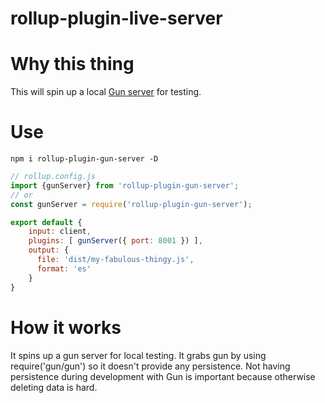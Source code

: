 rollup-plugin-live-server
=========================

# Why this thing

This will spin up a local [Gun server](https://gun.eco/) for testing.

# Use

```
npm i rollup-plugin-gun-server -D
```

```Javascript
// rollup.config.js
import {gunServer} from 'rollup-plugin-gun-server';
// or
const gunServer = require('rollup-plugin-gun-server');

export default {
    input: client,
    plugins: [ gunServer({ port: 8001 }) ],
    output: {
      file: 'dist/my-fabulous-thingy.js',
      format: 'es'
    }
}
```

# How it works
It spins up a gun server for local testing. It grabs gun by using require('gun/gun') so it doesn't provide any persistence.
Not having persistence during development with Gun is important because otherwise deleting data is hard.
